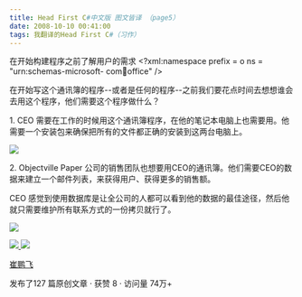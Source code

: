 ```yaml
---
title: Head First C#中文版 图文皆译 （page5）
date: 2008-10-10 00:41:00
tags: 我翻译的Head First C#（习作）
---
```

在开始构建程序之前了解用户的需求  <?xml:namespace prefix = o ns = "urn:schemas-microsoft-
com:office:office" />

在开始写这个通讯簿的程序--或者是任何的程序--之前我们要花点时间去想想谁会去用这个程序，他们需要这个程序做什么？

1\.  CEO  需要在工作的时候用这个通讯簿程序，在他的笔记本电脑上也需要用。他需要一个安装包来确保把所有的文件都正确的安装到这两台电脑上。

![](https://p-blog.csdn.net/images/p_blog_csdn_net/cuipengfei1/EntryImages/20081010/2222.jpg)

2\.  Objectville Paper  公司的销售团队也想要用CEO的通讯簿。他们需要CEO的数据来建立一个邮件列表，来获得用户、获得更多的销售额。

CEO  感觉到使用数据库是让全公司的人都可以看到他的数据的最佳途径，然后他就只需要维护所有联系方式的一份拷贝就行了。

![](https://p-blog.csdn.net/images/p_blog_csdn_net/cuipengfei1/EntryImages/20081010/1111.jpg)



[ ![](https://profile.csdnimg.cn/5/2/5/3_cuipengfei1)
![](https://g.csdnimg.cn/static/user-reg-year/1x/11.png)
](https://blog.csdn.net/cuipengfei1)

[ 崔鹏飞 ](https://blog.csdn.net/cuipengfei1)

发布了127 篇原创文章  ·  获赞 8  ·  访问量 74万+

